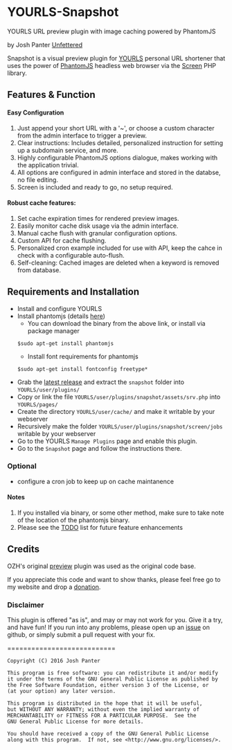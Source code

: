 # YOURLS-Snapshot
YOURLS URL preview plugin with image caching powered by PhantomJS

by Josh Panter [Unfettered](https://unfettered.net)

Snapshot is a visual preview plugin for [YOURLS](https://yourls.org/) personal URL shortener that uses the power of [PhantomJS](http://phantomjs.org/) headless web browser via the [Screen](https://github.com/microweber/screen) PHP library.

## Features & Function

#### Easy Configuration
1. Just append your short URL with a '~', or choose a custom character from the admin interface to trigger a preview.
2. Clear instructions: Includes detailed, personalized instruction for setting up a subdomain service, and more.
3. Highly configurable PhantomJS options dialogue, makes working with the application trivial.
4. All options are configured in admin interface and stored in the databse, no file editing.
5. Screen is included and ready to go, no setup required.

#### Robust cache features: 
1. Set cache expiration times for rendered preview images.
2. Easily monitor cache disk usage via the admin interface.
3. Manual cache flush with granular configuration options.
4. Custom API for cache flushing.
5. Personalized cron example included for use with API, keep the cahce in check with a configurable auto-flush.
6. Self-cleaning: Cached images are deleted when a keyword is removed from database.

## Requirements and Installation
* Install and configure YOURLS
* Install phantomjs (details [here](http://phantomjs.org/download.html))
  * You can download the binary from the above link, or install via package manager
  ```
  $sudo apt-get install phantomjs
  ```
  * Install font requirements for phantomjs
  ```
  $sudo apt-get install fontconfig freetype*
  ```
* Grab the [latest release](https://github.com/joshp23/YOURLS-Snapshot/releases/latest) and extract the `snapshot` folder into `YOURLS/user/plugins/`
* Copy or link the file `YOURLS/user/plugins/snapshot/assets/srv.php` into `YOURLS/pages/`
* Create the directory `YOURLS/user/cache/` and make it writable by your webserver
* Recursively make the folder `YOURLS/user/plugins/snapshot/screen/jobs` writable by your webserver
* Go to the YOURLS `Manage Plugins` page and enable this plugin.
* Go to the `Snapshot` page and follow the instructions there.

### Optional
* configure a cron job to keep up on cache maintanence

#### Notes 
1. If you installed via binary, or some other method, make sure to take note of the location of the phantomjs binary.
2. Please see the [TODO](https://github.com/joshp23/YOURLS-Snapshot/issues/1) list for future feature enhancements

## Credits
OZH's original [preview](https://github.com/YOURLS/YOURLS/wiki/Plugin-%3D-Preview-URL) plugin was used as the original code base.

If you appreciate this code and want to show thanks, please feel free go to my website and drop a [donation](https://unfettered.net/donate).

### Disclaimer

This plugin is offered "as is", and may or may not work for you. Give it a try, and have fun! If you run into any problems, please open up an [issue](https://github.com/joshp23/YOURLS-Snapshot/issues) on github, or simply submit a pull request with your fix.

===========================

    Copyright (C) 2016 Josh Panter

    This program is free software: you can redistribute it and/or modify
    it under the terms of the GNU General Public License as published by
    the Free Software Foundation, either version 3 of the License, or
    (at your option) any later version.

    This program is distributed in the hope that it will be useful,
    but WITHOUT ANY WARRANTY; without even the implied warranty of
    MERCHANTABILITY or FITNESS FOR A PARTICULAR PURPOSE.  See the
    GNU General Public License for more details.

    You should have received a copy of the GNU General Public License
    along with this program.  If not, see <http://www.gnu.org/licenses/>.
